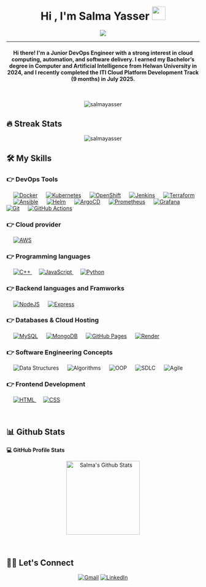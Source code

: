 <h1 align="center">Hi , I'm Salma Yasser <img src="https://media.giphy.com/media/hvRJCLFzcasrR4ia7z/giphy.gif" width="35"></h1>
<p align="center">
<a href="https://github.com/DenverCoder1/readme-typing-svg">
  <img src="https://readme-typing-svg.herokuapp.com?lines=DevOps+Engineer&center=true&width=600&height=60&color=FFD700&font=Fira+Code&size=35&weight=700">
</a>
</p>
<hr/>
<h4 align="center">Hi there! I'm a Junior DevOps Engineer with a strong interest in cloud computing, automation, and software delivery.
I earned my Bachelor’s degree in Computer and Artificial Intelligence from Helwan University in 2024, and I recently completed the ITI Cloud Platform Development Track (9 months) in July 2025.</h4>
<br>
<p align="center"> <img src="https://komarev.com/ghpvc/?username=sallmayasser&label=Profile%20views&color=0e75b6&style=plastic" alt="salmayasser" /> </p>

## 🔥 Streak Stats

<p align="center"><img src="https://github-readme-streak-stats.herokuapp.com/?user=sallmayasser&theme=algolia" alt="salmayasser"  /></p>

## 🛠️ My Skills

### 👉 DevOps Tools

<p align="left">
  &emsp;
    <a href="https://www.docker.com/"><img alt="Docker" src="https://img.shields.io/badge/Docker-2496ED?style=flat&logo=docker&logoColor=white"></a>
  &emsp;
     <a href="https://kubernetes.io/"><img alt="Kubernetes" src="https://img.shields.io/badge/Kubernetes-326CE5?style=flat&logo=kubernetes&logoColor=white"></a>
  &emsp;
     <a href="https://www.redhat.com/en/technologies/cloud-computing/openshift"><img alt="OpenShift" src="https://img.shields.io/badge/OpenShift-E00?style=flat&logo=redhatopenshift&logoColor=white"></a>
  &emsp;
    <a href="https://www.jenkins.io/"><img alt="Jenkins" src="https://img.shields.io/badge/Jenkins-D24939?style=flat&logo=jenkins&logoColor=white"></a>
  &emsp;
     <a href="https://www.terraform.io/"><img alt="Terraform" src="https://img.shields.io/badge/Terraform-7B42BC?style=flat&logo=terraform&logoColor=white"></a>
  &emsp;
    <a href="https://www.ansible.com/"><img alt="Ansible" src="https://img.shields.io/badge/Ansible-EE0000?style=flat&logo=ansible&logoColor=white"></a>
  &emsp;
     <a href="https://helm.sh/"><img alt="Helm" src="https://img.shields.io/badge/Helm-0F1689?style=flat&logo=helm&logoColor=white"></a>
  &emsp;
     <a href="https://argo-cd.readthedocs.io/"><img alt="ArgoCD" src="https://img.shields.io/badge/ArgoCD-FC5D5D?style=flat&logo=argo&logoColor=white"></a>
  &emsp;
    <a href="https://prometheus.io/"><img alt="Prometheus" src="https://img.shields.io/badge/Prometheus-E6522C?style=flat&logo=prometheus&logoColor=white"></a>
  &emsp;
     <a href="https://grafana.com/"><img alt="Grafana" src="https://img.shields.io/badge/Grafana-F46800?style=flat&logo=grafana&logoColor=white"></a>
  &emsp;
     <a href="https://git-scm.com/"><img alt="Git" src="https://img.shields.io/badge/Git-F05032?style=flat&logo=git&logoColor=white"></a>
  &emsp;
     <a href="https://github.com/features/actions"><img alt="GitHub Actions" src="https://img.shields.io/badge/GitHub%20Actions-2088FF?style=flat&logo=githubactions&logoColor=white"></a>
</p>

### 👉 Cloud provider

<p align="left">
  &emsp;
  <a href="https://aws.amazon.com/"><img alt="AWS" src="https://img.shields.io/badge/AWS-232F3E?style=flat&logo=amazonaws&logoColor=white"></a>
</p>

### 👉 Programming languages

<p align="left"> 
  &emsp;
  <a href="https://www.w3schools.com/cpp/" target="_blank"> 
    <img alt="C++" src="https://img.shields.io/badge/C++%20-%2300599C.svg?logo=c%2B%2B&logoColor=white">
  </a> 
  &emsp;
  <a href="https://developer.mozilla.org/en-US/docs/Web/JavaScript" target="_blank"> 
     <img alt="JavaScript" src="https://img.shields.io/badge/JavaScript%20-%23F7DF1E.svg?logo=javascript&logoColor=black">
   </a>
  &emsp;
   <a href="https://www.python.org" target="_blank">
    <img alt="Python" src="https://img.shields.io/badge/Python%20-%2314354C.svg?logo=python&logoColor=white">
  </a>
</p>

### 👉 Backend languages and Framworks

<p align="left">
  &emsp;
  <a href="https://nodejs.org/"><img alt="NodeJS" src="https://img.shields.io/badge/Node.js-339933?style=flat&logo=nodedotjs&logoColor=white"></a>
  &emsp;
  <a href="https://expressjs.com/"><img alt="Express" src="https://img.shields.io/badge/Express-000000?style=flat&logo=express&logoColor=white"></a>
</p>

### 👉 Databases & Cloud Hosting

<p align="left">
  &emsp;
    <a href="https://www.mysql.com/"><img alt="MySQL" src="https://img.shields.io/badge/MySQL-%2300f.svg?style=flat&llogo=mysql&logoColor=white"></a>
  &emsp;
  <a href="https://www.mongodb.com/"><img alt="MongoDB" src="https://img.shields.io/badge/MongoDB-47A248?style=flat&logo=mongodb&logoColor=white"></a>
   &emsp;
  <a href="https://www.github.com"><img alt="GitHub Pages" src="https://img.shields.io/badge/GitHub%20Pages-%23327FC7.svg?style=flat&llogo=github&logoColor=white"></a>
  &emsp;
    <a href="https://www.render.com/"><img alt="Render" src="https://img.shields.io/badge/Render%20-%23430098.svg?logo=heroku&logoColor=white"></a>  
 </p>
  
### 👉 Software Engineering Concepts

<p align="left">
  &emsp;
  <img alt="Data Structures" src="https://img.shields.io/badge/Data%20Structures-%23007ACC?style=flat&logo=codeforces&logoColor=white">
  &emsp;
  <img alt="Algorithms" src="https://img.shields.io/badge/Algorithms-%23FF6F00?style=flat&logo=leetcode&logoColor=white">
  &emsp;
  <img alt="OOP" src="https://img.shields.io/badge/OOP-%23007ACC?style=flat&logo=abstract&logoColor=white">
  &emsp;
  <img alt="SDLC" src="https://img.shields.io/badge/SDLC-%23117ACA?style=flat&logo=notion&logoColor=white">
  &emsp;
  <img alt="Agile" src="https://img.shields.io/badge/Agile-%2300A99D?style=flat&logo=agile&logoColor=white">
</p>

### 👉 Frontend Development

<p align="left"> 
  &emsp; 
  <a href="https://www.w3.org/html/" target="_blank"> 
   <img alt="HTML" src="https://img.shields.io/badge/HTML5%20-%23E34F26.svg?logo=html5&logoColor=white">
  </a>   
  &emsp;
  <a href="https://www.w3schools.com/css/" target="_blank">
    <img alt="CSS" src="https://img.shields.io/badge/CSS%20-%231572B6.svg?logo=css3&logoColor=white">
  </a> 
</p>

<br/>

## 📊 Github Stats

<p> 
  <summary><b>💻 GitHub Profile Stats</b></summary>
  <p align="center">
    <a href="https://github.com/anuraghazra/github-readme-stats"><img alt="Salma's Github Stats" src="https://github-readme-stats.vercel.app/api?username=sallmayasser&show_icons=true&count_private=true&theme=algolia" height="192px"/></a>
  </p>
</p>
<br/>

## 🙋‍♀️ Let's Connect

<p align="center">
	<a href="mailto:sallmayasser512@gmail.com"><img src="https://img.icons8.com/bubbles/50/000000/gmail.png" alt="Gmail"/></a>
	<a href="https://linkedin.com/in/sallma-yasser"><img src="https://img.icons8.com/bubbles/50/000000/linkedin.png" alt="LinkedIn"/></a>
</p>


